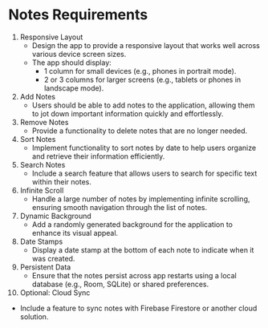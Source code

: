 # Notes Requirements

1. Responsive Layout
   - Design the app to provide a responsive layout that works well across various device screen sizes.
   - The app should display:
     - 1 column for small devices (e.g., phones in portrait mode).
     - 2 or 3 columns for larger screens (e.g., tablets or phones in landscape mode).
2. Add Notes
   - Users should be able to add notes to the application, allowing them to jot down important information quickly and effortlessly.
3. Remove Notes
   - Provide a functionality to delete notes that are no longer needed.
4. Sort Notes
   - Implement functionality to sort notes by date to help users organize and retrieve their information efficiently.
5. Search Notes
   - Include a search feature that allows users to search for specific text within their notes.
6. Infinite Scroll
   - Handle a large number of notes by implementing infinite scrolling, ensuring smooth navigation through the list of notes.
7. Dynamic Background
   - Add a randomly generated background for the application to enhance its visual appeal.
8. Date Stamps
   - Display a date stamp at the bottom of each note to indicate when it was created.
9. Persistent Data
   - Ensure that the notes persist across app restarts using a local database (e.g., Room, SQLite) or shared preferences.
10. Optional: Cloud Sync
   - Include a feature to sync notes with Firebase Firestore or another cloud solution.
